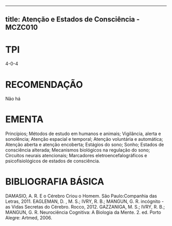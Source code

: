 
---
title: Atenção e Estados de Consciência - MCZC010 
---

# TPI

4-0-4

# RECOMENDAÇÃO

Não há

# EMENTA

Princípios; Métodos de estudo em humanos e animais; Vigilância, alerta e sonolência; Atenção espacial e temporal; Atenção voluntária e automática; Atenção aberta e atenção encoberta; Estágios do sono; Sonho; Estados de consciência alterada; Mecanismos biológicos na regulação do sono; Circuitos neurais atencionais; Marcadores eletroencefalográficos e psicofisiológicos de estados de consciência.

# BIBLIOGRAFIA BÁSICA

DAMASIO, A. R. E o Cérebro Criou o Homem. São Paulo:Companhia das Letras, 2011.
EAGLEMAN, D. , M. S.; IVRY, R. B.; MANGUN, G. R. incógnito - as Vidas Secretas do Cérebro. Rocco, 2012.
GAZZANIGA, M. S.; IVRY, R. B.; MANGUN, G. R. Neurociência Cognitiva: A Biologia da Mente. 2. ed. Porto Alegre: Artmed, 2006.
        